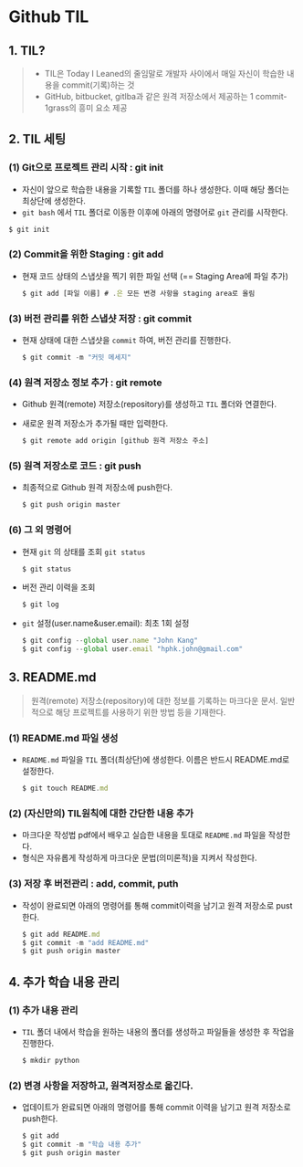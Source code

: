 # Github TIL

## 1. TIL?

> - TIL은 Today I Leaned의 줄임말로 개발자 사이에서 매일 자신이 학습한 내용을 commit(기록)하는 것
> - GitHub, bitbucket, gitlba과 같은 원격 저장소에서 제공하는 1 commit-1grass의 흥미 요소 제공



## 2. TIL 세팅

### (1) Git으로 프로젝트 관리 시작 : git init

- 자신이 앞으로 학습한 내용을 기록할 `TIL` 폴더를 하나 생성한다. 이때 해당 폴더는 최상단에 생성한다.
- `git bash` 에서 `TIL` 폴더로 이동한 이후에 아래의 명령어로 `git` 관리를 시작한다.

``` javascript
$ git init
```



### (2) Commit을 위한 Staging : git add

- 현재 코드 상태의 스냅샷을 찍기 위한 파일 선택 (== Staging Area에 파일 추가)

  ```javascript
  $ git add [파일 이름] # .은 모든 변경 사항을 staging area로 올림
  ```



### (3) 버전 관리를 위한 스냅샷 저장 : git commit

- 현재 상태에 대한 스냅샷을 `commit` 하여, 버전 관리를 진행한다.

  ```javascript
  $ git commit -m "커밋 메세지"
  ```



### (4) 원격 저장소 정보 추가 : git remote

- Github 원격(remote) 저장소(repository)를 생성하고 `TIL` 폴더와 연결한다.

- 새로운 원격 저장소가 추가될 때만 입력한다.

  ```javascript
  $ git remote add origin [github 원격 저장소 주소]
  ```



### (5) 원격 저장소로 코드 : git push

- 최종적으로 Github 원격 저장소에 push한다.

  ``` javascript
  $ git push origin master
  ```



### (6) 그 외 명령어

- 현재 `git` 의 상태를 조회 `git status` 

  ```javascript
  $ git status
  ```

- 버전 관리 이력을 조회

  ```javascript
  $ git log
  ```

- `git` 설정(user.name&user.email): 최초 1회 설정

  ```javascript
  $ git config --global user.name "John Kang"
  $ git config --global user.email "hphk.john@gmail.com"
  ```



## 3. README.md

> 원격(remote) 저장소(repository)에 대한 정보를 기록하는 마크다운 문서. 일반적으로 해당 프로젝트를 사용하기 위한 방법 등을 기재한다.



### (1) README.md 파일 생성

- `README.md` 파일을 `TIL` 폴더(최상단)에 생성한다. 이름은 반드시 README.md로 설정한다.

  ```javascript
  $ git touch README.md
  ```



### (2) (자신만의) TIL원칙에 대한 간단한 내용 추가

- 마크다운 작성법 pdf에서 배우고 실습한 내용을 토대로 `README.md` 파일을 작성한다.
- 형식은 자유롭게 작성하게 마크다운 문법(의미론적)을 지켜서 작성한다.



### (3) 저장 후 버전관리 : add, commit, puth

- 작성이 완료되면 아래의 명령어를 통해 commit이력을 남기고 원격 저장소로 pust한다.

  ```javascript
  $ git add README.md
  $ git commit -m "add README.md"
  $ git push origin master
  ```



## 4. 추가 학습 내용 관리

### (1) 추가 내용 관리

- `TIL` 폴더 내에서 학습을 원하는 내용의 폴더를 생성하고 파일들을 생성한 후 작업을 진행한다.

  ```javascript
  $ mkdir python
  ```

### (2) 변경 사항을 저장하고, 원격저장소로 옮긴다.

- 업데이트가 완료되면 아래의 명령어를 통해 commit 이력을 남기고 원격 저장소로 push한다.

  ``` javascript
  $ git add
  $ git commit -m "학습 내용 추가"
  $ git push origin master
  ```

  